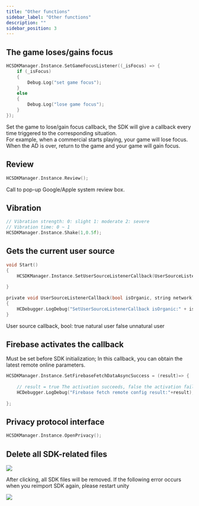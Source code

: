 ```yaml
---
title: "Other functions"
sidebar_label: "Other functions"
description: ""
sidebar_position: 3
---
```


## The game loses/gains focus
```c
HCSDKManager.Instance.SetGameFocusListener((_isFocus) => {
    if (_isFocus)
    {
        Debug.Log("set game focus");
    }
    else
    {
        Debug.Log("lose game focus");
    }
});
```
Set the game to lose/gain focus callback, the SDK will give a callback every time triggered to the corresponding situation.<br/>
For example, when a commercial starts playing, your game will lose focus. When the AD is over, return to the game and your game will gain focus.
## Review

```c
HCSDKManager.Instance.Review();
```
Call to pop-up Google/Apple system review box.

## Vibration
```c
// Vibration strength: 0: slight 1: moderate 2: severe
// Vibration time: 0 ~ 1
HCSDKManager.Instance.Shake(1,0.5f);
```

## Gets the current user source
```c
void Start()
{
    HCSDKManager.Instance.SetUserSourceListenerCallback(UserSourceListenerCallback);
    
}
    
private void UserSourceListenerCallback(bool isOrganic, string network)
{
    HCDebugger.LogDebug("SetUserSourceListenerCallback isOrganic:" + isOrganic + "network:" + network);
}
```
User source callback, bool: true natural user false unnatural user

## Firebase activates the callback

Must be set before SDK initialization; In this callback, you can obtain the latest remote online parameters.

```c
HCSDKManager.Instance.SetFirebaseFetchDataAsyncSuccess = (result)=> {
    
    // result = true The activation succeeds, false the activation fails
    HCDebugger.LogDebug("Firebase fetch remote config result:"+result);
    
};
```

## Privacy protocol interface
 ```c
HCSDKManager.Instance.OpenPrivacy();

```

## Delete all SDK-related files
![](/img/HCSDK/image34.jpg)

After clicking, all SDK files will be removed. If the following error occurs when you reimport SDK again, please restart unity<br/>

![](/img/HCSDK/image35.jpeg)
